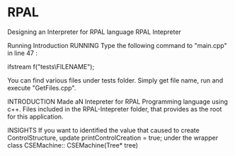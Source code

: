 # RPAL
Designing an Interpreter for RPAL language 
RPAL Intepreter

Running
Introduction
RUNNING
Type the following command to "main.cpp" in line 47 :

ifstream f("tests\FILENAME");

You can find various files under tests folder. Simply get file name, run and execute "GetFiles.cpp".

INTRODUCTION
Made aN Intepreter for RPAL Programming language using c++. Files included in the RPAL-Intepreter folder, that provides as the root for this application.

INSIGHTS
If you want to identified the value that caused to create ControlStructure, update printControlCreation = true; under the wrapper class CSEMachine:: CSEMachine(Tree* tree)
